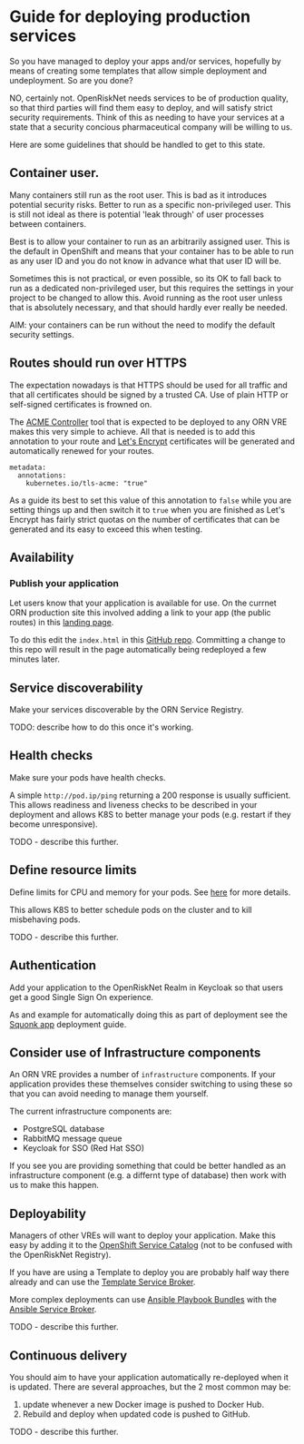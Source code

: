 # Guide for deploying production services

So you have managed to deploy your apps and/or services, hopefully by means of creating some templates that
allow simple deployment and undeployment. So are you done?

NO, certainly not. OpenRiskNet needs services to be of production quality, so that third parties will find
them easy to deploy, and will satisfy strict security requirements. Think of this as needing to have your
services at a state that a security concious pharmaceutical company will be willing to us.

Here are some guidelines that should be handled to get to this state.

## Container user.

Many containers still run as the root user. This is bad as it introduces potential security risks.
Better to run as a specific non-privileged user. This is still not ideal as there is potential 
'leak through' of user processes between containers.

Best is to allow your container to run as an arbitrarily assigned user. This is the default in OpenShift and
means that your container has to be able to run as any user ID and you do not know in advance what that user 
ID will be.

Sometimes this is not practical, or even possible, so its OK to fall back to run as a dedicated non-privileged
user, but this requires the settings in your project to be changed to allow this. 
Avoid running as the root user unless that is absolutely necessary, and that should hardly ever really be needed.

AIM: your containers can be run without the need to modify the default security settings.

## Routes should run over HTTPS

The expectation nowadays is that HTTPS should be used for all traffic and that all certificates should be signed by 
a trusted CA. Use of plain HTTP or self-signed certificates is frowned on.

The [ACME Controller](acme-controller) tool that is expected to be deployed to any ORN VRE makes this very simple to 
achieve. All that is needed is to add this annotation to your route and [Let's Encrypt](https://letsencrypt.org/) 
certificates will be generated and automatically renewed for your routes.
```
metadata:
  annotations:
    kubernetes.io/tls-acme: "true"
``` 
As a guide its best to set this value of this annotation to `false` while you are setting things up and then switch 
it to `true` when you are finished as Let's Encrypt has fairly strict quotas on the number of certificates that 
can be generated and its easy to exceed this when testing.

## Availability

### Publish your application

Let users know that your application is available for use.
On the currnet ORN production site this involved adding a link to your app (the public routes) in this 
[landing page](https://home.prod.openrisknet.org/).

To do this edit the `index.html` in this [GitHub repo](https://github.com/OpenRiskNet/landing_page).
Committing a change to this repo will result in the page automatically being redeployed a few minutes 
later.

## Service discoverability
Make your services discoverable by the ORN Service Registry.

TODO: describe how to do this once it's working.

## Health checks
Make sure your pods have health checks.

A simple `http://pod.ip/ping` returning a 200 response is usually sufficient.
This allows readiness and liveness checks to be described in your deployment and allows K8S to better
manage your pods (e.g. restart if they become unresponsive).

TODO - describe this further.

## Define resource limits

Define limits for CPU and memory for your pods. See [here](https://docs.openshift.org/3.7/dev_guide/compute_resources.html) 
for more details.

This allows K8S to better schedule pods on the cluster and to kill misbehaving pods.

TODO - describe this further.

## Authentication

Add your application to the OpenRiskNet Realm in Keycloak so that users get a good Single Sign On experience. 

As and example for automatically doing this as part of deployment see the 
[Squonk app](https://github.com/InformaticsMatters/squonk/blob/openshift/openshift/templates/README.md) 
deployment guide.

## Consider use of Infrastructure components

An ORN VRE provides a number of `infrastructure` components. If your application provides these themselves consider
switching to using these so that you can avoid needing to manage them yourself.

The current infrastructure components are:

* PostgreSQL database
* RabbitMQ message queue
* Keycloak for SSO (Red Hat SSO)

If you see you are providing something that could be better handled as an infrastructure component (e.g. a differnt type
of database) then work with us to make this happen. 

## Deployability

Managers of other VREs will want to deploy your application. Make this easy by adding it to the 
[OpenShift Service Catalog](https://docs.openshift.org/latest/architecture/service_catalog/index.html)
(not to be confused with the OpenRiskNet Registry).

If you have are using a Template to deploy you are probably half way there already and can use the 
[Template Service Broker](https://docs.openshift.org/latest/architecture/service_catalog/template_service_broker.html).

More complex deployments can use 
[Ansible Playbook Bundles](https://docs.openshift.org/latest/apb_devel/index.html) with the 
[Ansible Service Broker](https://docs.openshift.org/latest/architecture/service_catalog/ansible_service_broker.html).
 
TODO - describe this further. 

## Continuous delivery

You should aim to have your application automatically re-deployed when it is updated.
There are several approaches, but the 2 most common may be:

1. update whenever a new Docker image is pushed to Docker Hub.
1. Rebuild and deploy when updated code is pushed to GitHub.

TODO - describe this further.



